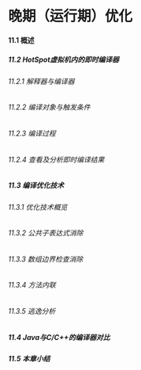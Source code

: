 晚期（运行期）优化
========
#### 11.1 概述
##### 11.2 HotSpot虚拟机内的即时编译器
###### 11.2.1 解释器与编译器
###### 11.2.2 编译对象与触发条件
###### 11.2.3 编译过程
###### 11.2.4 查看及分析即时编译结果
##### 11.3 编译优化技术
###### 11.3.1 优化技术概览
###### 11.3.2 公共子表达式消除
###### 11.3.3 数组边界检查消除
###### 11.3.4 方法内联
###### 11.3.5 逃逸分析
##### 11.4 Java与C/C++的编译器对比
##### 11.5 本章小结
















